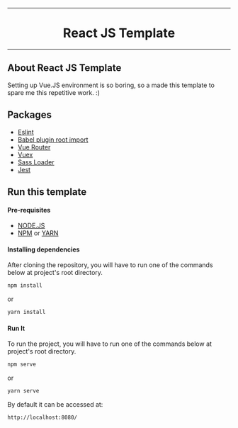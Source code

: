 <hr>
<h1 align=center>React JS Template</h1>
<hr>

## About React JS Template
Setting up Vue.JS environment is so boring, so a made this template to spare me this repetitive work. :)

## Packages
- [Eslint](https://eslint.org/)
- [Babel plugin root import](https://www.npmjs.com/package/babel-plugin-root-import)
- [Vue Router](https://router.vuejs.org/)
- [Vuex](https://vuex.vuejs.org/)
- [Sass Loader](https://www.npmjs.com/package/sass-loader)
- [Jest](https://jestjs.io/)

## Run this template
#### Pre-requisites
- [NODE.JS](https://nodejs.org/en/)
- [NPM](https://www.npmjs.com/) or [YARN](https://yarnpkg.com/)

#### Installing dependencies
After cloning the repository, you will have to run one of the commands below at project's root directory.
```sh
npm install
```
or
```sh
yarn install
```

#### Run It
To run the project, you will have to run one of the commands below at project's root directory.
```sh
npm serve
```
or
```sh
yarn serve
```

By default it can be accessed at:

```sh
http://localhost:8080/
```
